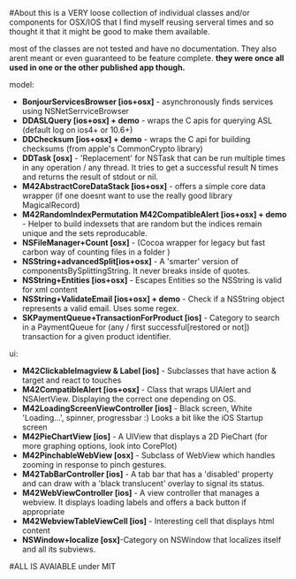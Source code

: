 #About
this is a VERY loose collection of individual classes and/or components for OSX/IOS that I find myself reusing serveral times and so thought it that it might be good to make them available.

most of the classes are not tested and have no documentation. They also arent meant or even guaranteed to be feature complete.
<b>they were once all used in one or the other published app though.</b>

model:
<ul>
<li><b>BonjourServicesBrowser [ios+osx]</b> - asynchronously finds services using NSNetSerrviceBrowser
<li><b>DDASLQuery [ios+osx] + demo</b> - wraps the C apis for querying ASL (default log on ios4+ or 10.6+)
<li><b>DDChecksum [ios+osx] + demo</b> - wraps the C api for building checksums (from apple's CommonCrypto library)
<li><b>DDTask [osx]</b> - 'Replacement' for NSTask that can be run multiple times in any operation / any thread. It tries to get a successful result N times and returns the result of stdout or nil.
<li><b>M42AbstractCoreDataStack [ios+osx]</b> - offers a simple core data wrapper (if one doesnt want to use the really good library MagicalRecord)
<li><b>M42RandomIndexPermutation M42CompatibleAlert [ios+osx] + demo</b> - Helper to build indexsets that are random but the indices remain unique and the sets reproducable.
<li><b>NSFileManager+Count [osx]</b> - (Cocoa wrapper for legacy but fast carbon way of counting files in a folder )
<li><b>NSString+advancedSplit[ios+osx]</b> - A 'smarter' version of componentsBySplittingString. It never breaks inside of quotes.
<li><b>NSString+Entities [ios+osx]</b> - Escapes Entities so the NSString is valid for xml content
<li><b>NSString+ValidateEmail [ios+osx] + demo</b> - Check if a NSString object represents a valid email. Uses some regex.
<li><b>SKPaymentQueue+TransactionForProduct [ios]</b> - Category to search in a PaymentQueue for (any / first successful[restored or not]) transaction for a given product identifier.
</ul>

ui:
<ul>
<li><b>M42ClickableImagview & Label [ios]</b> - Subclasses that have action & target and react to touches
<li><b>M42CompatibleAlert [ios+osx]</b> - Class that wraps UIAlert and NSAlertView. Displaying the correct one depending on OS.
<li><b>M42LoadingScreenViewController [ios]</b> - Black screen, White 'Loading...', spinner, progressbar :) Looks a bit like the iOS Startup screen
<li><b>M42PieChartView [ios]</b> - A UIView that displays a 2D PieChart (for more graphing options, look into CorePlot)
<li><b>M42PinchableWebView [osx]</b> - Subclass of WebView which handles zooming in response to pinch gestures.
<li><b>M42TabBarController [ios]</b> - A tab bar that has a 'disabled' property and can draw with a 'black translucent' overlay to signal its status.
<li><b>M42WebViewController [ios]</b> - A view controller that manages a webview. It displays loading labels and offers a back button if appropriate
<li><b>M42WebviewTableViewCell [ios]</b> - Interesting cell that displays html content
<li><b>NSWindow+localize [osx]</b>-Category on NSWindow that localizes itself and all its subviews. 
</ul>

#ALL IS AVAIABLE under MIT